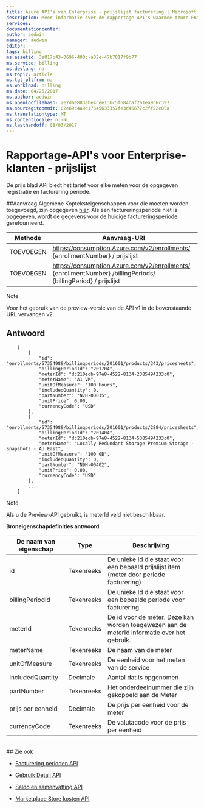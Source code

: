 ```yaml
---
title: Azure API's van Enterprise - prijslijst facturering | Microsoft Docs
description: Meer informatie over de rapportage-API's waarmee Azure Enterprise-klanten voor het ophalen van gegevens over het verbruik programmatisch.
services: 
documentationcenter: 
author: aedwin
manager: aedwin
editor: 
tags: billing
ms.assetid: 3e817b43-0696-400c-a02e-47b7817f9b77
ms.service: billing
ms.devlang: na
ms.topic: article
ms.tgt_pltfrm: na
ms.workload: billing
ms.date: 04/25/2017
ms.author: aedwin
ms.openlocfilehash: 2e7d6e883abe4cee13bc5f684baf2a1ea9c6c397
ms.sourcegitcommit: 02e69c4a9d17645633357fe3d46677c2ff22c85a
ms.translationtype: MT
ms.contentlocale: nl-NL
ms.lasthandoff: 08/03/2017
---
```

# <a name="reporting-apis-for-enterprise-customers---price-sheet"></a>Rapportage-API's voor Enterprise-klanten - prijslijst

De prijs blad API biedt het tarief voor elke meten voor de opgegeven registratie en facturering periode.

##<a name="request"></a>Aanvraag
Algemene Kopteksteigenschappen voor die moeten worden toegevoegd, zijn opgegeven [hier](billing-enterprise-api.md). Als een factureringsperiode niet is opgegeven, wordt de gegevens voor de huidige factureringsperiode geretourneerd.

|Methode | Aanvraag-URI|
|-|-|
|TOEVOEGEN|https://consumption.Azure.com/v2/enrollments/ {enrollmentNumber} / prijslijst|
|TOEVOEGEN|https://consumption.Azure.com/v2/enrollments/ {enrollmentNumber} /billingPeriods/ {billingPeriod} / prijslijst|

> [!Note]
> Voor het gebruik van de preview-versie van de API v1 in de bovenstaande URL vervangen v2.
>

## <a name="response"></a>Antwoord

    
        [
            {
                "id": "enrollments/57354989/billingperiods/201601/products/343/pricesheets",
                "billingPeriodId": "201704",
                "meterId": "dc210ecb-97e8-4522-8134-2385494233c0",
                "meterName": "A1 VM",
                "unitOfMeasure": "100 Hours",
                "includedQuantity": 0,
                "partNumber": "N7H-00015",
                "unitPrice": 0.00,
                "currencyCode": "USD"
            },
            {
                "id": "enrollments/57354989/billingperiods/201601/products/2884/pricesheets",
                "billingPeriodId": "201404",
                "meterId": "dc210ecb-97e8-4522-8134-5385494233c0",
                "meterName": "Locally Redundant Storage Premium Storage - Snapshots - AU East",
                "unitOfMeasure": "100 GB",
                "includedQuantity": 0,
                "partNumber": "N9H-00402",
                "unitPrice": 0.00,
                "currencyCode": "USD"
            },
            ...
        ]
    

> [!Note]
>Als u de Preview-API gebruikt, is meterId veld niet beschikbaar.
>

**Broneigenschapdefinities antwoord**

|De naam van eigenschap| Type| Beschrijving
|-|-|-|
|id| Tekenreeks| De unieke Id die staat voor een bepaald prijslijst item (meter door periode facturering)|
|billingPeriodId| Tekenreeks| De unieke Id die staat voor een bepaalde periode voor facturering|
|meterId| Tekenreeks| De id voor de meter. Deze kan worden toegewezen aan de meterId informatie over het gebruik.|
|meterName| Tekenreeks| De naam van de meter|
|unitOfMeasure| Tekenreeks| De eenheid voor het meten van de service|
|includedQuantity| Decimale| Aantal dat is opgenomen |
|partNumber| Tekenreeks| Het onderdeelnummer die zijn gekoppeld aan de Meter|
|prijs per eenheid| Decimale| De prijs per eenheid voor de meter|
|currencyCode| Tekenreeks| De valutacode voor de prijs per eenheid|
<br/>
## <a name="see-also"></a>Zie ook

* [Facturering perioden API](billing-enterprise-api-billing-periods.md)

* [Gebruik Detail API](billing-enterprise-api-usage-detail.md)

* [Saldo en samenvatting API](billing-enterprise-api-balance-summary.md)

* [Marketplace Store kosten API](billing-enterprise-api-marketplace-storecharge.md)
